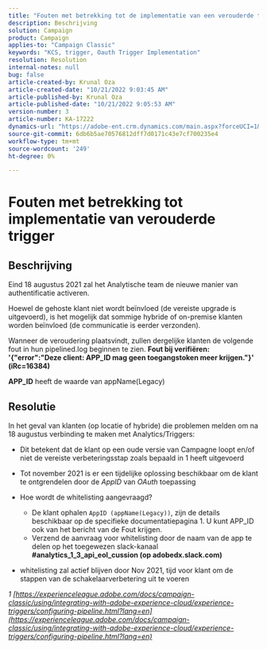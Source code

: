 ```yaml
---
title: "Fouten met betrekking tot de implementatie van een verouderde trigger"
description: Beschrijving
solution: Campaign
product: Campaign
applies-to: "Campaign Classic"
keywords: "KCS, trigger, Oauth Trigger Implementation"
resolution: Resolution
internal-notes: null
bug: false
article-created-by: Krunal Oza
article-created-date: "10/21/2022 9:03:45 AM"
article-published-by: Krunal Oza
article-published-date: "10/21/2022 9:05:53 AM"
version-number: 3
article-number: KA-17222
dynamics-url: "https://adobe-ent.crm.dynamics.com/main.aspx?forceUCI=1&pagetype=entityrecord&etn=knowledgearticle&id=d63b333e-1f51-ed11-bba2-0022480867fb"
source-git-commit: 6db6b5ae70576812dff7d0171c43e7cf700235e4
workflow-type: tm+mt
source-wordcount: '249'
ht-degree: 0%

---
```


# Fouten met betrekking tot implementatie van verouderde trigger

## Beschrijving


Eind 18 augustus 2021 zal het Analytische team de nieuwe manier van authentificatie activeren.

Hoewel de gehoste klant niet wordt beïnvloed (de vereiste upgrade is uitgevoerd), is het mogelijk dat sommige hybride of on-premise klanten worden beïnvloed (de communicatie is eerder verzonden).

Wanneer de veroudering plaatsvindt, zullen dergelijke klanten de volgende fout in hun pipelined.log beginnen te zien.
<b>Fout bij verifiëren: &#39;{&quot;error&quot;:&quot;Deze client: APP_ID mag geen toegangstoken meer krijgen.&quot;}&#39; (iRc=16384)</b>

<b>APP_ID</b> heeft de waarde van appName(Legacy)


## Resolutie


In het geval van klanten (op locatie of hybride) die problemen melden om na 18 augustus verbinding te maken met Analytics/Triggers:

- Dit betekent dat de klant op een oude versie van Campagne loopt en/of niet de vereiste verbeteringsstap zoals bepaald in 1 heeft uitgevoerd
- Tot november 2021 is er een tijdelijke oplossing beschikbaar om de klant te ontgrendelen door de *AppID* van *OAuth* toepassing
- Hoe wordt de whitelisting aangevraagd?

   - De klant ophalen `AppID (appName(Legacy))`, zijn de details beschikbaar op de specifieke documentatiepagina 1. U kunt APP_ID ook van het bericht van de Fout krijgen.
   - Verzend de aanvraag voor whitelisting door de naam van de app te delen op het toegewezen slack-kanaal <b>#analytics_1_3_api_eol_cussion (op adobedx.slack.com)</b>
- whitelisting zal actief blijven door Nov 2021, tijd voor klant om de stappen van de schakelaarverbetering uit te voeren


*1 [https://experienceleague.adobe.com/docs/campaign-classic/using/integrating-with-adobe-experience-cloud/experience-triggers/configuring-pipeline.html?lang=en](https://experienceleague.adobe.com/docs/campaign-classic/using/integrating-with-adobe-experience-cloud/experience-triggers/configuring-pipeline.html?lang=en)*
